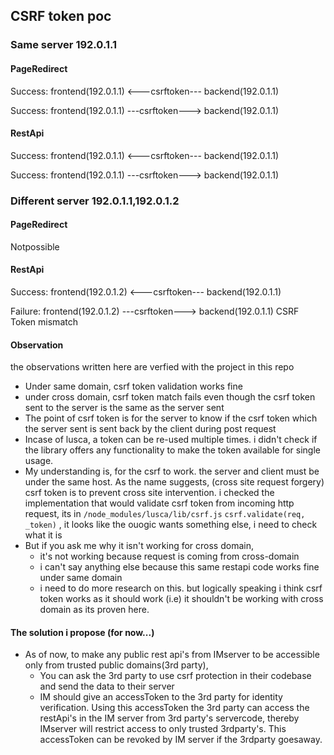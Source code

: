 ## CSRF token poc

### Same server 192.0.1.1
#### PageRedirect
Success: frontend(192.0.1.1)  <---csrftoken--- backend(192.0.1.1)

Success: frontend(192.0.1.1)  ---csrftoken---> backend(192.0.1.1)

#### RestApi
Success: frontend(192.0.1.1)  <---csrftoken--- backend(192.0.1.1)

Success: frontend(192.0.1.1)  ---csrftoken---> backend(192.0.1.1)

### Different server 192.0.1.1,192.0.1.2
#### PageRedirect
Notpossible

#### RestApi
Success: frontend(192.0.1.2)  <---csrftoken--- backend(192.0.1.1)

Failure: frontend(192.0.1.2)  ---csrftoken---> backend(192.0.1.1)
    CSRF Token mismatch



#### Observation
the observations written here are verfied with the project in this repo

 - Under same domain, csrf token validation works fine
 - under cross domain, csrf token match fails even though the csrf token sent to the server is the same as the server sent
 - The point of csrf token is for the server to know if the csrf token which the server sent is sent back by the client during post request
 - Incase of lusca, a token can be re-used multiple times. i didn't check if the library offers any functionality to make the token available for single usage.
 - My understanding is, for the csrf to work. the server and client must be under the same host. As the name suggests, (cross site request forgery)  csrf token is to prevent cross site intervention. i checked the implementation that would validate csrf token from incoming http request, its in `/node_modules/lusca/lib/csrf.js` `csrf.validate(req, _token)` , it looks like the ouogic wants something else, i need to check what it is
 - But if you ask me why it isn't working for cross domain, 
    - it's not working because request is coming from cross-domain 
    - i can't say anything else because this same restapi code works fine under same domain
    - i need to do more research on this. but logically speaking i think csrf token works as it should work (i.e) it shouldn't be working with cross domain as its proven here. 

#### The solution i propose (for now...)
- As of now, to make any public rest api's from IMserver to be accessible only from trusted public domains(3rd party),
    - You can ask the 3rd party to use csrf protection in their codebase and send the data to their server
    - IM should give an accessToken to the 3rd party for identity verification. Using this accessToken the 3rd party can access the restApi's in the IM server from 3rd party's servercode, thereby IMserver will restrict access to only trusted 3rdparty's. This accessToken can be revoked by IM server if the 3rdparty goesaway.




